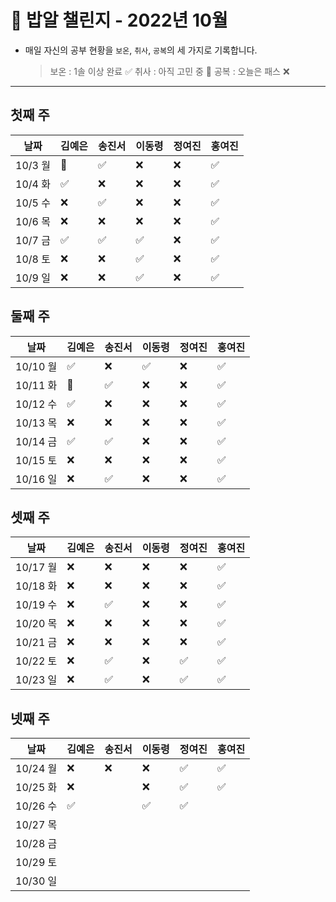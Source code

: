 # 🍚 밥알 챌린지 - 2022년 10월
- 매일 자신의 공부 현황을 `보온`, `취사`, `공복`의 세 가지로 기록합니다.
    
    > 보온 : 1솔 이상 완료 ✅
    취사 : 아직 고민 중 🤔
    공복 : 오늘은 패스 ❌
---

## 첫째 주
**날짜**|김예은|송진서|이동령|정여진|홍여진
---|---|---|---|---|---
10/3 월|🤔|✅|❌|❌|✅
10/4 화|✅|❌|❌|❌|✅
10/5 수|❌|✅|❌|❌|✅
10/6 목|❌|❌|❌|❌|✅
10/7 금|✅|✅|✅|❌|✅
10/8 토|❌|❌|✅️|❌|✅
10/9 일|❌|❌|✅️|❌|✅


## 둘째 주
**날짜**|김예은|송진서|이동령|정여진|홍여진
---|---|---|---|---|---
10/10 월|✅️ |❌ |✅|❌|✅
10/11 화|🤔 |✅ |❌|❌|✅
10/12 수|✅ |❌ |❌|❌|✅
10/13 목|❌ |❌ |❌|❌|✅
10/14 금|✅ |✅ |❌|❌|✅
10/15 토|❌ |❌ |❌|❌|✅
10/16 일|❌ |✅ |❌|❌|✅


## 셋째 주
**날짜**|김예은|송진서|이동령|정여진|홍여진
---|---|---|---|---|---
10/17 월|❌|❌ |❌|❌|✅
10/18 화|❌|❌ |❌|❌|✅
10/19 수|❌|✅ |❌|❌|✅
10/20 목|❌|❌ |❌|❌|✅
10/21 금|❌|❌ |❌|❌|✅
10/22 토|❌|✅ |❌|✅|✅
10/23 일|❌|✅ |❌|✅|✅


## 넷째 주
**날짜**|김예은|송진서|이동령|정여진|홍여진
---|---|---|---|---|---
10/24 월|❌ |❌ |❌|✅|✅
10/25 화|❌ | |❌|✅|✅
10/26 수|✅ | |✅|✅|
10/27 목| | | | |
10/28 금| | | | |
10/29 토| | | | |
10/30 일| | | | |

